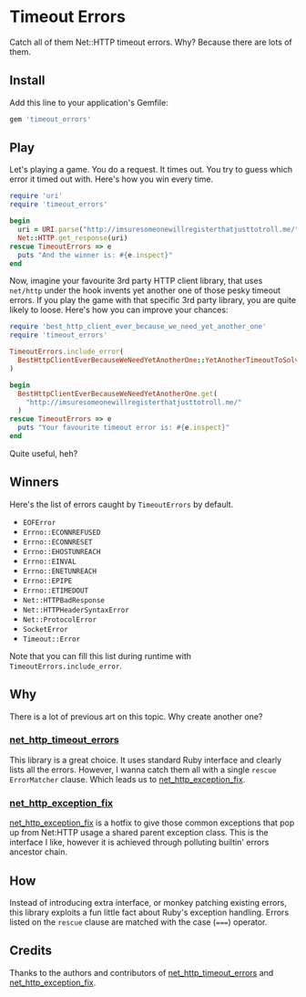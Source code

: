 # Timeout Errors

Catch all of them Net::HTTP timeout errors. Why? Because there are lots of
them.

## Install

Add this line to your application's Gemfile:

```ruby
gem 'timeout_errors'
```

## Play

Let's playing a game. You do a request. It times out. You try to guess which
error it timed out with. Here's how you win every time.

```ruby
require 'uri'
require 'timeout_errors'

begin
  uri = URI.parse("http://imsuresomeonewillregisterthatjusttotroll.me/")
  Net::HTTP.get_response(uri)
rescue TimeoutErrors => e
  puts "And the winner is: #{e.inspect}"
end
```

Now, imagine your favourite 3rd party HTTP client library, that uses `net/http`
under the hook invents yet another one of those pesky timeout errors. If you
play the game with that specific 3rd party library, you are quite likely to
loose. Here's how you can improve your chances:

```ruby
require 'best_http_client_ever_because_we_need_yet_another_one'
require 'timeout_errors'

TimeoutErrors.include_error(
  BestHttpClientEverBecauseWeNeedYetAnotherOne::YetAnotherTimeoutToSolveItAllError
)

begin
  BestHttpClientEverBecauseWeNeedYetAnotherOne.get(
    "http://imsuresomeonewillregisterthatjusttotroll.me/"
  )
rescue TimeoutErrors => e
  puts "Your favourite timeout error is: #{e.inspect}"
end
```

Quite useful, heh?

## Winners

Here's the list of errors caught by `TimeoutErrors` by default.

- `EOFError`
- `Errno::ECONNREFUSED`
- `Errno::ECONNRESET`
- `Errno::EHOSTUNREACH`
- `Errno::EINVAL`
- `Errno::ENETUNREACH`
- `Errno::EPIPE`
- `Errno::ETIMEDOUT`
- `Net::HTTPBadResponse`
- `Net::HTTPHeaderSyntaxError`
- `Net::ProtocolError`
- `SocketError`
- `Timeout::Error`

Note that you can fill this list during runtime with
`TimeoutErrors.include_error`.

## Why

There is a lot of previous art on this topic. Why create another one?

### [net_http_timeout_errors]

This library is a great choice. It uses standard Ruby interface and clearly
lists all the errors. However, I wanna catch them all with a single `rescue
ErrorMatcher` clause. Which leads us to [net_http_exception_fix].

### [net_http_exception_fix]

[net_http_exception_fix] is a hotfix to give those common exceptions that pop
up from Net:HTTP usage a shared parent exception class. This is the interface I
like, however it is achieved through polluting builtin' errors ancestor chain.

## How

Instead of introducing extra interface, or monkey patching existing errors,
this library exploits a fun little fact about Ruby's exception handling. Errors
listed on the `rescue` clause are matched with the case (`===`) operator.

## Credits

Thanks to the authors and contributors of [net_http_timeout_errors] and
[net_http_exception_fix].

[net_http_timeout_errors]: https://github.com/barsoom/net_http_timeout_errors
[net_http_exception_fix]: https://github.com/edward/net_http_exception_fix
